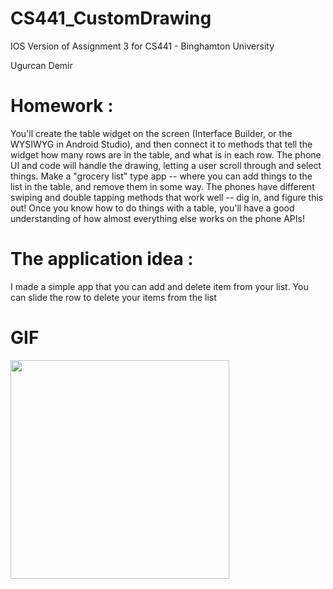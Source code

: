 # CS441_CustomDrawing

IOS Version of Assignment 3 for CS441 - Binghamton University

Ugurcan Demir

# Homework : 

  You'll create the table widget on the screen (Interface Builder, or the WYSIWYG in Android Studio), and then connect it to methods that tell the widget how many rows are in the table, and what is in each row.  The phone UI and code will handle the drawing, letting a user scroll through and select things.
Make a "grocery list" type app -- where you can add things to the list in the table, and remove them in some way.  The phones have different swiping and double tapping methods that work well -- dig in, and figure this out!  Once you know how to do things with a table, you'll have a good understanding of how almost everything else works on the phone APIs!

# The application idea : 
  I made a simple app that you can add and delete item from your list. You can slide the row to delete your items from the list
 
  
# GIF

<img src="http://g.recordit.co/6GM8EAES0O.gif" width=350><br>
